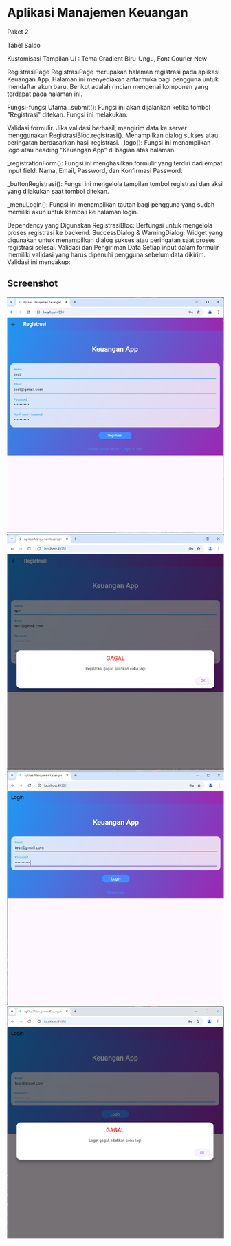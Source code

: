 # Aplikasi Manajemen Keuangan
Paket 2

Tabel Saldo

Kustomisasi Tampilan UI : Tema Gradient Biru-Ungu, Font Courier New

RegistrasiPage
RegistrasiPage merupakan halaman registrasi pada aplikasi Keuangan App. Halaman ini menyediakan antarmuka bagi pengguna untuk mendaftar akun baru. Berikut adalah rincian mengenai komponen yang terdapat pada halaman ini.

Fungsi-fungsi Utama
_submit(): Fungsi ini akan dijalankan ketika tombol "Registrasi" ditekan. Fungsi ini melakukan:

Validasi formulir.
Jika validasi berhasil, mengirim data ke server menggunakan RegistrasiBloc.registrasi().
Menampilkan dialog sukses atau peringatan berdasarkan hasil registrasi.
_logo(): Fungsi ini menampilkan logo atau heading "Keuangan App" di bagian atas halaman.

_registrationForm(): Fungsi ini menghasilkan formulir yang terdiri dari empat input field: Nama, Email, Password, dan Konfirmasi Password.

_buttonRegistrasi(): Fungsi ini mengelola tampilan tombol registrasi dan aksi yang dilakukan saat tombol ditekan.

_menuLogin(): Fungsi ini menampilkan tautan bagi pengguna yang sudah memiliki akun untuk kembali ke halaman login.

Dependency yang Digunakan
RegistrasiBloc: Berfungsi untuk mengelola proses registrasi ke backend.
SuccessDialog & WarningDialog: Widget yang digunakan untuk menampilkan dialog sukses atau peringatan saat proses registrasi selesai.
Validasi dan Pengiriman Data
Setiap input dalam formulir memiliki validasi yang harus dipenuhi pengguna sebelum data dikirim. Validasi ini mencakup:



## Screenshot 
![Lampiran Registrasi](responsi_registrasi.png)
![Lampiran Registrasi](responsi_registrasi_gagal.png)
![Lampiran Login](responsi_login.png)
![Lampiran Login](responsi_login_gagal.png)



